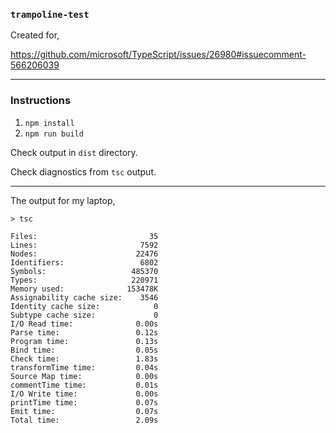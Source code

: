 ### `trampoline-test`

Created for,

https://github.com/microsoft/TypeScript/issues/26980#issuecomment-566206039

-----

### Instructions

1. `npm install`
1. `npm run build`

Check output in `dist` directory.

Check diagnostics from `tsc` output.

-----

The output for my laptop,
```
> tsc

Files:                         35
Lines:                       7592
Nodes:                      22476
Identifiers:                 6802
Symbols:                   485370
Types:                     220971
Memory used:              153478K
Assignability cache size:    3546
Identity cache size:            0
Subtype cache size:             0
I/O Read time:              0.00s
Parse time:                 0.12s
Program time:               0.13s
Bind time:                  0.05s
Check time:                 1.83s
transformTime time:         0.04s
Source Map time:            0.00s
commentTime time:           0.01s
I/O Write time:             0.00s
printTime time:             0.07s
Emit time:                  0.07s
Total time:                 2.09s
```